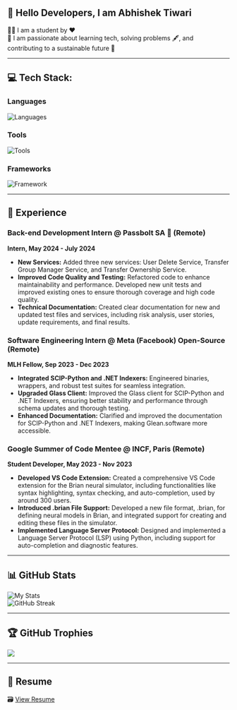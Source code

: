 ## 💫 Hello Developers, I am Abhishek Tiwari

🧑‍🎓 I am a student by ❤️  
🥅 I am passionate about learning tech, solving problems 🖋️, and contributing to a sustainable future 🌄

---

## 💻 Tech Stack:

### Languages
![Languages](https://skillicons.dev/icons?i=c,cpp,php,py,js)

### Tools
![Tools](https://skillicons.dev/icons?i=github,linux,vscode,git,sqlite,githubactions,docker,gcp)

### Frameworks
![Framework](https://skillicons.dev/icons?i=nextjs,tailwind,nodejs,fastapi,react)

---

## 💼 Experience

### Back-end Development Intern @ Passbolt SA 🔑 (Remote)  
**Intern, May 2024 - July 2024**
- **New Services:** Added three new services: User Delete Service, Transfer Group Manager Service, and Transfer Ownership Service.
- **Improved Code Quality and Testing:** Refactored code to enhance maintainability and performance. Developed new unit tests and improved existing ones to ensure thorough coverage and high code quality.
- **Technical Documentation:** Created clear documentation for new and updated test files and services, including risk analysis, user stories, update requirements, and final results.

### Software Engineering Intern @ Meta (Facebook) Open-Source (Remote)  
**MLH Fellow, Sep 2023 - Dec 2023**
- **Integrated SCIP-Python and .NET Indexers:** Engineered binaries, wrappers, and robust test suites for seamless integration.
- **Upgraded Glass Client:** Improved the Glass client for SCIP-Python and .NET Indexers, ensuring better stability and performance through schema updates and thorough testing.
- **Enhanced Documentation:** Clarified and improved the documentation for SCIP-Python and .NET Indexers, making Glean.software more accessible.

### Google Summer of Code Mentee @ INCF, Paris (Remote)  
**Student Developer, May 2023 - Nov 2023**
- **Developed VS Code Extension:** Created a comprehensive VS Code extension for the Brian neural simulator, including functionalities like syntax highlighting, syntax checking, and auto-completion, used by around 300 users.
- **Introduced .brian File Support:** Developed a new file format, .brian, for defining neural models in Brian, and integrated support for creating and editing these files in the simulator.
- **Implemented Language Server Protocol:** Designed and implemented a Language Server Protocol (LSP) using Python, including support for auto-completion and diagnostic features.

---

## 📊 GitHub Stats

![My Stats](https://awesome-github-stats.azurewebsites.net/user-stats/TiwariAbhishek23?cardType=github&theme=github-dark&Text=268EDD&Ring=1BDDA3&Title=8FF670F6)  
![GitHub Streak](https://streak-stats.demolab.com?user=TiwariAbhishek23&theme=vue-dark&border_radius=5&date_format=M%20j%5B%2C%20Y%5D&fire=DD6A53&ring=DDA463)

---

## 🏆 GitHub Trophies

![](https://github-profile-trophy.vercel.app/?username=TiwariAbhishek23&theme=juicyfresh&no-frame=true&no-bg=false&margin-w=4)

---

## 📄 Resume

🗃️ [View Resume](https://dub.sh/resumeAbhishek)

